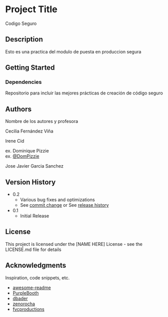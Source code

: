 # Project Title

Codigo Seguro

## Description

Esto es una practica del modulo de puesta en produccion segura

## Getting Started

### Dependencies

Repositorio para incluir las mejores prácticas de creación de código seguro

## Authors

Nombre de los autores y profesora

Cecilia Fernández Viña

Irene Cid


ex. Dominique Pizzie  
ex. [@DomPizzie](https://twitter.com/dompizzie)

Jose Javier Garcia Sanchez

## Version History

* 0.2
    * Various bug fixes and optimizations
    * See [commit change]() or See [release history]()
* 0.1
    * Initial Release

## License

This project is licensed under the [NAME HERE] License - see the LICENSE.md file for details

## Acknowledgments

Inspiration, code snippets, etc.
* [awesome-readme](https://github.com/matiassingers/awesome-readme)
* [PurpleBooth](https://gist.github.com/PurpleBooth/109311bb0361f32d87a2)
* [dbader](https://github.com/dbader/readme-template)
* [zenorocha](https://gist.github.com/zenorocha/4526327)
* [fvcproductions](https://gist.github.com/fvcproductions/1bfc2d4aecb01a834b46)
